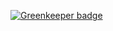 
[![Greenkeeper badge](https://badges.greenkeeper.io/jcblw/markov-image-experiments.svg)](https://greenkeeper.io/)
